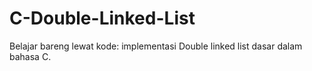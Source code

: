 # C-Double-Linked-List
Belajar bareng lewat kode: implementasi Double linked list dasar dalam bahasa C.
